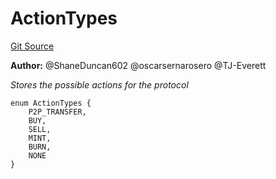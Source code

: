 # ActionTypes
[Git Source](https://github.com/thrackle-io/tron/blob/8134a3beedf036c43fc49cdc1818732eb057f270/src/common/ActionEnum.sol)

**Author:**
@ShaneDuncan602 @oscarsernarosero @TJ-Everett

*Stores the possible actions for the protocol*


```solidity
enum ActionTypes {
    P2P_TRANSFER,
    BUY,
    SELL,
    MINT,
    BURN,
    NONE
}
```

